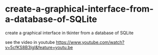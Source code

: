 # create-a-graphical-interface-from-a-database-of-SQLite
create a graphical interface in tkinter from a database of SQLite

see the video in youtube https://www.youtube.com/watch?v=5cfKS8B3IgI&feature=youtu.be

